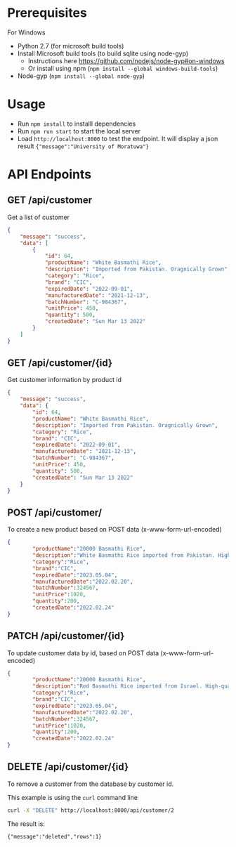 

# Prerequisites

For Windows

* Python 2.7 (for microsoft build tools)
* Install Microsoft build tools (to build sqlite using node-gyp)
  * Instructions here https://github.com/nodejs/node-gyp#on-windows
  * Or install using npm (`npm install --global windows-build-tools`)
* Node-gyp (`npm install --global node-gyp`)

# Usage

* Run `npm install` to installl dependencies
* Run `npm run start` to start the local server
* Load `http://localhost:8000` to test the endpoint. It will display a json result `{"message":"University of Moratuwa"}`

# API Endpoints

## GET /api/customer

Get a list of customer

```json
{
    "message": "success",
    "data": [
        {
            "id": 64,
            "productName": "White Basmathi Rice",
            "description": "Imported from Pakistan. Oragnically Grown",
            "category": "Rice",
            "brand": "CIC",
            "expiredDate": "2022-09-01",
            "manufacturedDate": "2021-12-13",
            "batchNumber": "C-984367",
            "unitPrice": 450,
            "quantity": 500,
            "createdDate": "Sun Mar 13 2022"
        }
    ]
}
```

## GET /api/customer/{id}

Get customer information by product id

```json
{
    "message": "success",
    "data": {
        "id": 64,
        "productName": "White Basmathi Rice",
        "description": "Imported from Pakistan. Oragnically Grown",
        "category": "Rice",
        "brand": "CIC",
        "expiredDate": "2022-09-01",
        "manufacturedDate": "2021-12-13",
        "batchNumber": "C-984367",
        "unitPrice": 450,
        "quantity": 500,
        "createdDate": "Sun Mar 13 2022"
    }
}
```

## POST /api/customer/

To create a new product based on POST data (x-www-form-url-encoded)
```json
{
        "productName":"20000 Basmathi Rice",
        "description":"White Basmathi Rice imported from Pakistan. High-quality rice with extra fragrance. Organically grown.",
        "category":"Rice",
        "brand":"CIC",
        "expiredDate":"2023.05.04",
        "manufacturedDate":"2022.02.20",
        "batchNumber":324567,
        "unitPrice":1020,
        "quantity":200,
        "createdDate":"2022.02.24"
}
````


## PATCH /api/customer/{id}

To update customer data by id, based on POST data (x-www-form-url-encoded)



```json
{
        "productName":"20000 Basmathi Rice",
        "description":"Red Basmathi Rice imported from Israel. High-quality rice with extra fragrance. Organically grown.",
        "category":"Rice",
        "brand":"CIC",
        "expiredDate":"2023.05.04",
        "manufacturedDate":"2022.02.20",
        "batchNumber":324567,
        "unitPrice":1020,
        "quantity":200,
        "createdDate":"2022.02.24"
}
```

## DELETE /api/customer/{id}

To remove a customer from the database by customer id. 

This example is using the `curl` command line


```bash
curl -X "DELETE" http://localhost:8000/api/customer/2
```

The result is:

`{"message":"deleted","rows":1}`











